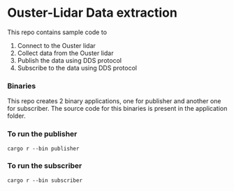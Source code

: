 # Ouster-Lidar Data extraction

This repo contains sample code to 
1. Connect to the Ouster lidar
2. Collect data from the Ouster lidar
3. Publish the data using DDS protocol
4. Subscribe to the data using DDS protocol

### Binaries
This repo creates 2 binary applications, one for publisher and another one for subscriber. The source code for this binaries is present in the application folder.

### To run the publisher
`cargo r --bin publisher`

### To run the subscriber
`cargo r --bin subscriber`



